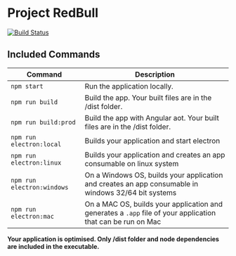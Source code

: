 # Project RedBull

[![Build Status](https://travis-ci.com/JakobRPennington/project-redbull.svg?token=GLjYYizxibAhdwgYTTkB&branch=master)](https://travis-ci.com/JakobRPennington/project-redbull)

## Included Commands

| Command                    | Description                                                                                                 |
| -------------------------- | ----------------------------------------------------------------------------------------------------------- |
| `npm start`                | Run the application locally.                                                                                |
| `npm run build`            | Build the app. Your built files are in the /dist folder.                                                    |
| `npm run build:prod`       | Build the app with Angular aot. Your built files are in the /dist folder.                                   |
| `npm run electron:local`   | Builds your application and start electron                                                                  |
| `npm run electron:linux`   | Builds your application and creates an app consumable on linux system                                       |
| `npm run electron:windows` | On a Windows OS, builds your application and creates an app consumable in windows 32/64 bit systems         |
| `npm run electron:mac`     | On a MAC OS, builds your application and generates a `.app` file of your application that can be run on Mac |

**Your application is optimised. Only /dist folder and node dependencies are included in the executable.**
